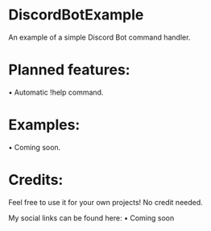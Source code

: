# DiscordBotExample
An example of a simple Discord Bot command handler.

# Planned features:
• Automatic !help command.

# Examples:
• Coming soon.

# Credits:
Feel free to use it for your own projects! No credit needed.

My social links can be found here:
• Coming soon

